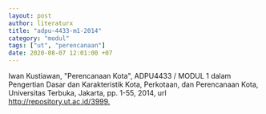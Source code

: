 ```yaml
---
layout: post
author: literaturx
title: "adpu-4433-m1-2014"
category: "modul"
tags: ["ut", "perencanaan"]
date: 2020-08-07 12:01:00 +07
---
```


Iwan Kustiawan, "Perencanaan Kota", ADPU4433 / MODUL 1 dalam Pengertian Dasar dan Karakteristik Kota, Perkotaan, dan Perencanaan Kota, Universitas Terbuka, Jakarta, pp. 1-55, 2014, url <http://repository.ut.ac.id/3999>[.](https://drive.google.com/file/d/1rwaD0BoC2swy3E3wBy__mQAN3VEGF8Zd/view?usp=sharing)

